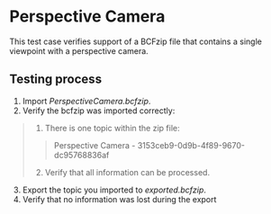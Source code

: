 # Perspective Camera

This test case verifies support of a BCFzip file that contains a single viewpoint with a perspective camera.

## Testing process

1. Import _PerspectiveCamera.bcfzip_.
2. Verify the bcfzip was imported correctly:
> 1. There is one topic within the zip file:
> > Perspective Camera - 3153ceb9-0d9b-4f89-9670-dc95768836af
> 2. Verify that all information can be processed.

3. Export the topic you imported to _exported.bcfzip_.
4. Verify that no information was lost during the export